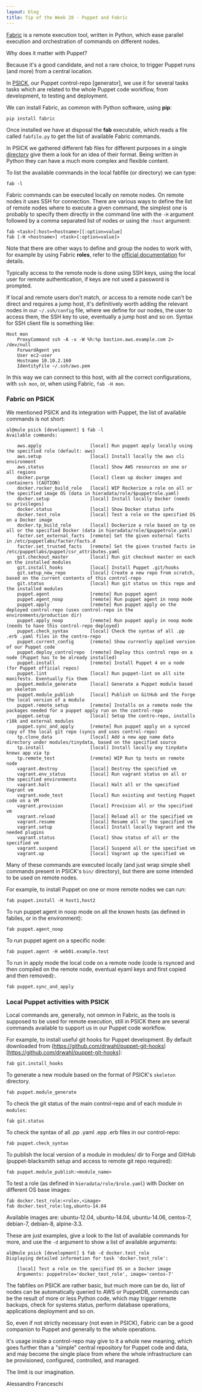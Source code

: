 ```yaml
---
layout: blog
title: Tip of the Week 28 - Puppet and Fabric
---
```


[Fabric](http://www.fabfile.org) is a remote execution tool, written in Python, which ease parallel execution and orchestration of commands on different nodes.

Why does it matter with Puppet?

Because it's a good candidate, and not a rare choice, to trigger Puppet runs (and more) from a central location.

In [PSICK](https://github.com/example42/psick), our Puppet control-repo [generator], we use it for several tasks tasks which are related to the whole Puppet code workflow, from development, to testing and deployment.

We can install Fabric, as common with Python software, using **pip**:

    pip install fabric

Once installed we have at disposal the **fab** executable, which reads a file called ```fabfile.py``` to get the list of available Fabric commands.

In PSICK we gathered different fab files for different purposes in a single [directory](https://github.com/example42/psick/tree/production/fabfile) give them a look for an idea of their format. Being written in Python they can have a much more complex and flexible content.

To list the available commands in the local fabfile (or directory) we can type:

    fab -l

Fabric commands can be executed locally on remote nodes. On remote nodes it uses SSH for connection. There are various ways to define the list of remote nodes where to execute a given command, the simplest one is probably to specify them directly in the command line with the ```-H``` argument followed by a comma separated list of nodes or using the ```:host``` argument:

    fab <task>[:host=<hostname>][:option=value]
    fab [-H <hostname>] <task>[:option=value]>

Note that there are other ways to define and group the nodes to work with, for example by using Fabric **roles**, refer to the [official documentation](http://docs.fabfile.org/en/1.13/usage/execution.html#defining-host-lists) for details.

Typically access to the remote node is done using SSH keys, using the local user for remote authentication, if keys are not used a password is prompted.

If local and remote users don't match, or access to a remote node can't be direct and requires a jump host, it's definitively worth adding the relevant nodes in our ```~/.ssh/config``` file, where we define for our nodes, the user to access them, the SSH key to use, eventually a jump host and so on. Syntax for SSH client file is something like:

    Host mon
        ProxyCommand ssh -A -x -W %h:%p bastion.aws.example.com 2> /dev/null
        ForwardAgent yes
        User ec2-user
        Hostname 10.10.2.160
        IdentityFile ~/.ssh/aws.pem

In this way we can connect to this host, with all the correct configurations, with ```ssh mon```, or, when using Fabric, ```fab -H mon```.


### Fabric on PSICK

We mentioned PSICK and its integration with Puppet, the list of available commands is not short:

    al@mule psick [development] $ fab -l
    Available commands:

        aws.apply                  [local] Run puppet apply locally using the specified role (default: aws)
        aws.setup                  [local] Install locally the aws cli environment
        aws.status                 [local] Show AWS resources on one or all regions
        docker.purge               [local] Clean up docker images and containers (CAUTION)
        docker.rocker_build_role   [local] WIP Rockerize a role on all or the specified image OS (data in hieradata/role/$puppetrole.yaml)
        docker.setup               [local] Install locally Docker (needs su privileges)
        docker.status              [local] Show Docker status info
        docker.test_role           [local] Test a role on the specified OS on a Docker image
        docker.tp_build_role       [local] Dockerize a role based on tp on all or the specified Docker (data in hieradata/role/$puppetrole.yaml)
        facter.set_external_facts  [remote] Set the given external facts in /etc/puppetlabs/facter/facts.d
        facter.set_trusted_facts   [remote] Set the given trusted facts in /etc/puppetlabs/puppet/csr_attributes.yaml
        git.checkout_master        [local] Run git checkout master on each on the installed modules
        git.install_hooks          [local] Install Puppet .git/hooks
        git.setup_new_repo         [local] Create a new repo from scratch, based on the current contents of this control-repo
        git.status                 [local] Run git status on this repo and the installed modules
        puppet.agent               [remote] Run puppet agent
        puppet.agent_noop          [remote] Run puppet agent in noop mode
        puppet.apply               [remote] Run puppet apply on the deployed control-repo (uses control-repo in the environments/production dir)
        puppet.apply_noop          [remote] Run puppet apply in noop mode (needs to have this control-repo deployed)
        puppet.check_syntax        [local] Check the syntax of all .pp .erb .yaml files in the contro-repo
        puppet.current_config      [remote] Show currently applied version of our Puppet code
        puppet.deploy_controlrepo  [remote] Deploy this control repo on a node (Puppet has to be already installed)
        puppet.install             [remote] Install Puppet 4 on a node (for Puppet official repos)
        puppet.lint                [local] Run puppet-lint on all site manifests. Eventually fix them
        puppet.module_generate     [local] Generate a Puppet module based on skeleton
        puppet.module_publish      [local] Publish on GitHub and the Forge the local version of a module
        puppet.remote_setup        [remote] Installs on a remote node the packages needed for a puppet apply run on the control-repo
        puppet.setup               [local] Setup the contro-repo, installs r10k and external modules
        puppet.sync_and_apply      [remote] Run puppet apply on a synced copy of the local git repo (syncs and uses control-repo)
        tp.clone_data              [local] Add a new app name data directory under modules/tinydata, based on the specified source
        tp.install                 [local] Install locally any tinydata knows app via tp
        tp.remote_test             [remote] WIP Run tp tests on remote node
        vagrant.destroy            [local] Destroy the specified vm
        vagrant.env_status         [local] Run vagrant status on all or the specified environments
        vagrant.halt               [local] Halt all or the specified Vagrant vm
        vagrant.node_test          [local] Run existing and testing Puppet code on a VM
        vagrant.provision          [local] Provision all or the specified vm
        vagrant.reload             [local] Reload all or the specified vm
        vagrant.resume             [local] Resume all or the specified vm
        vagrant.setup              [local] Install locally Vagrant and the needed plugins
        vagrant.status             [local] Show status of all or the specified vm
        vagrant.suspend            [local] Suspend all or the specified vm
        vagrant.up                 [local] Vagrant up the specified vm

Many of these commands are executed locally (and just wrap simple shell commands present in PSICK's ```bin/``` directory), but there are some intended to be used on remote nodes.

For example, to install Puppet on one or more remote nodes we can run:

    fab puppet.install -H host1,host2

To run puppet agent in noop mode on all the known hosts (as defined in fabiles, or in the environment):

    fab puppet.agent_noop

To run puppet agent on a specific node:

    fab puppet.agent -H web01.example.test

To run in apply mode the local code on a remote node (code is rsynced and then compiled on the remote node, eventual eyaml keys and first copied and then removed):.

    fab puppet.sync_and_apply


### Local Puppet activities with PSICK

Local commands are, generally, not ommon in Fabric, as the tools is supposed to be used for remote execution, still in PSICK there are several commands available to support us in our Puppet code workflow.

For example, to install useful git hooks for Puppet development. By default downloaded from (https://github.com/drwahl/puppet-git-hooks)[https://github.com/drwahl/puppet-git-hooks]:

    fab git.install_hooks

To generate a new module based on the format of PSICK's ```skeleton``` directory.

    fab puppet.module_generate

To check the git status of the main control-repo and of each module in ```modules```:

    fab git.status

To check the syntax of all .pp .yaml .epp .erb files in our control-repo:

    fab puppet.check_syntax

To publish the local version of a module in modules/ dir to Forge and GitHub (puppet-blacksmith setup and access to remote git repo required):

    fab puppet.module_publish:<module_name>

To test a role (as defined in ```hieradata/role/$role.yaml```) with Docker on different OS base images:

    fab docker.test_role:<role>,<image>
    fab docker.test_role:log,ubuntu-14.04

Available images are: ubuntu-12.04, ubuntu-14.04, ubuntu-14.06, centos-7, debian-7, debian-8, alpine-3.3.

These are just examples, give a look to the list of available commands for more, and use the ```-d``` argument to show a list of available  arguments:

    al@mule psick [development] $ fab -d docker.test_role
    Displaying detailed information for task 'docker.test_role':

        [local] Test a role on the specified OS on a Docker image
        Arguments: puppetrole='docker_test_role', image='centos-7'

The fabfiles on PSICK are rather basic, but much more can be do, list of nodes can be automatically queried to AWS or PuppetDB, commands can be the result of more or less Python code, which may trigger remote backups, check for systems status, perform database operations, applications deployment and so on.

So, even if not strictly necessary (not even in PSICK), Fabric can be a good companion to Puppet and generally to the whole operations.

It's usage inside a control-repo may give to it a whole new meaning, which goes further than a "simple" central repository for Puppet code and data, and may become the single place from where the whole infrastructure can be provisioned, configured, controlled, and managed.

The limit is our imagination.

Alessandro Franceschi
